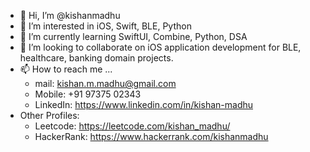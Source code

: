 - 👋 Hi, I’m @kishanmadhu
- 👀 I’m interested in iOS, Swift, BLE, Python
- 🌱 I’m currently learning SwiftUI, Combine, Python, DSA
- 💞️ I’m looking to collaborate on iOS application development for BLE, healthcare, banking domain projects.
- 📫 How to reach me ...
  - mail: kishan.m.madhu@gmail.com
  - Mobile: +91 97375 02343
  - LinkedIn: https://www.linkedin.com/in/kishan-madhu
- Other Profiles:
  - Leetcode: https://leetcode.com/kishan_madhu/
  - HackerRank: https://www.hackerrank.com/kishanmadhu

<!---
kishanmadhu/kishanmadhu is a ✨ special ✨ repository because its `README.md` (this file) appears on your GitHub profile.
You can click the Preview link to take a look at your changes.
--->
